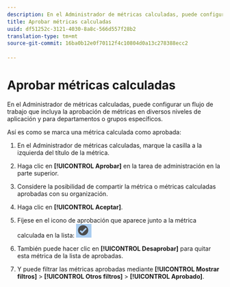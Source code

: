 ```yaml
---
description: En el Administrador de métricas calculadas, puede configurar un flujo de trabajo que incluya la aprobación de métricas en diversos niveles de aplicación y para departamentos o grupos específicos.
title: Aprobar métricas calculadas
uuid: df51252c-3121-4030-8a8c-566d557f28b2
translation-type: tm+mt
source-git-commit: 16ba0b12e0f70112f4c10804d0a13c278388ecc2

---
```



# Aprobar métricas calculadas

En el Administrador de métricas calculadas, puede configurar un flujo de trabajo que incluya la aprobación de métricas en diversos niveles de aplicación y para departamentos o grupos específicos.

Así es como se marca una métrica calculada como aprobada:

1. En el Administrador de métricas calculadas, marque la casilla a la izquierda del título de la métrica.
1. Haga clic en **[!UICONTROL Aprobar]** en la tarea de administración en la parte superior.
1. Considere la posibilidad de compartir la métrica o métricas calculadas aprobadas con su organización.
1. Haga clic en **[!UICONTROL Aceptar]**.
1. Fíjese en el icono de aprobación que aparece junto a la métrica calculada en la lista:  ![](assets/cm_approve_icon.png)

1. También puede hacer clic en **[!UICONTROL Desaprobar]** para quitar esta métrica de la lista de aprobadas.
1. Y puede filtrar las métricas aprobadas mediante **[!UICONTROL Mostrar filtros]** > **[!UICONTROL Otros filtros]** > **[!UICONTROL Aprobado]**.


